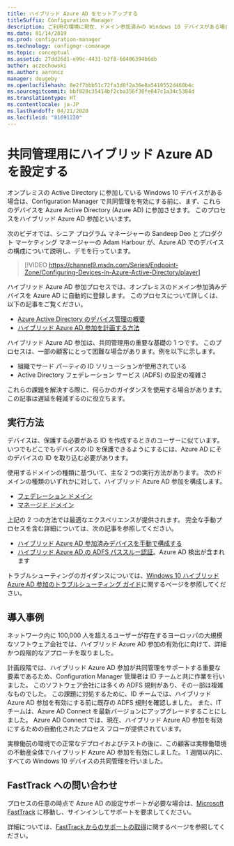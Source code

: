 ```yaml
---
title: ハイブリッド Azure AD をセットアップする
titleSuffix: Configuration Manager
description: ご利用の環境に現在、ドメイン参加済みの Windows 10 デバイスがある場合は、共同管理を有効にする前にハイブリッド Azure AD を設定します
ms.date: 01/14/2019
ms.prod: configuration-manager
ms.technology: configmgr-comanage
ms.topic: conceptual
ms.assetid: 27dd26d1-e99c-4431-b2f8-60406394b6db
author: aczechowski
ms.author: aaroncz
manager: dougeby
ms.openlocfilehash: 8e2f7bbb51c72fa3d0f2a36e8a5419552d468b4c
ms.sourcegitcommit: bbf820c35414bf2cba356f30fe047c1a34c5384d
ms.translationtype: HT
ms.contentlocale: ja-JP
ms.lasthandoff: 04/21/2020
ms.locfileid: "81691220"
---
```

# <a name="set-up-hybrid-azure-ad-for-co-management"></a>共同管理用にハイブリッド Azure AD を設定する

オンプレミスの Active Directory に参加している Windows 10 デバイスがある場合は、Configuration Manager で共同管理を有効にする前に、まず、これらのデバイスを Azure Active Directory (Azure AD) に参加させます。 このプロセスをハイブリッド Azure AD 参加といいます。 

次のビデオでは、シニア プログラム マネージャーの Sandeep Deo とプロダクト マーケティング マネージャーの Adam Harbour が、Azure AD でのデバイスの構成について説明し、デモを行っています。

> [!VIDEO https://channel9.msdn.com/Series/Endpoint-Zone/Configuring-Devices-in-Azure-Active-Directory/player]

ハイブリッド Azure AD 参加プロセスでは、オンプレミスのドメイン参加済みデバイスを Azure AD に自動的に登録します。 このプロセスについて詳しくは、以下の記事をご覧ください。
- [Azure Active Directory のデバイス管理の概要](https://docs.microsoft.com/azure/active-directory/device-management-introduction) 
- [ハイブリッド Azure AD 参加を計画する方法](https://docs.microsoft.com/azure/active-directory/devices/hybrid-azuread-join-plan)

ハイブリッド Azure AD 参加は、共同管理用の重要な基礎の 1 つです。 このプロセスは、一部の顧客にとって困難な場合があります。例を以下に示します。
- 組織でサード パーティの ID ソリューションが使用されている 
- Active Directory フェデレーション サービス (ADFS) の設定の複雑さ

これらの課題を解決する際に、何らかのガイダンスを使用する場合があります。 この記事は遅延を軽減するのに役立ちます。


## <a name="how-to-do-it"></a>実行方法

デバイスは、保護する必要がある ID を作成するときのユーザーに似ています。 いつでもどこでもデバイスの ID を保護できるようにするには、Azure AD にそのデバイスの ID を取り込む必要があります。

使用するドメインの種類に基づいて、主な 2 つの実行方法があります。 次のドメインの種類のいずれかに対して、ハイブリッド Azure AD 参加を構成します。  
- [フェデレーション ドメイン](https://docs.microsoft.com/azure/active-directory/devices/hybrid-azuread-join-federated-domains)  
- [マネージド ドメイン](https://docs.microsoft.com/azure/active-directory/devices/hybrid-azuread-join-managed-domains)  

上記の 2 つの方法では最適なエクスペリエンスが提供されます。 完全な手動プロセスを含む詳細については、次の記事を参照してください。
- [ハイブリッド Azure AD 参加済みデバイスを手動で構成する](https://docs.microsoft.com/azure/active-directory/device-management-hybrid-azuread-joined-devices-setup)  
- [ハイブリッド Azure AD の ADFS パススルー認証](https://docs.microsoft.com/windows-server/identity/ad-fs/ad-fs-overview)。Azure AD 検出が含まれます  

トラブルシューティングのガイダンスについては、[Windows 10 ハイブリッド Azure AD 参加のトラブルシューティング ガイド](https://docs.microsoft.com/azure/active-directory/devices/troubleshoot-hybrid-join-windows-current)に関するページを参照してください。



## <a name="case-study"></a>導入事例

ネットワーク内に 100,000 人を超えるユーザーが存在するヨーロッパの大規模なソフトウェア会社では、ハイブリッド Azure AD 参加の有効化に向けて、詳細かつ段階的なアプローチを取りました。

計画段階では、ハイブリッド Azure AD 参加が共同管理をサポートする重要な要素であるため、Configuration Manager 管理者は ID チームと共に作業を行いました。 このソフトウェア会社には多くの ADFS 規則があり、その一部は複雑なものでした。 この課題に対処するために、ID チームでは、ハイブリッド Azure AD 参加を有効にする前に既存の ADFS 規則を確認しました。 また、IT チームは、Azure AD Connect を最新バージョンにアップグレードすることにしました。 Azure AD Connect では、現在、ハイブリッド Azure AD 参加を有効にするための自動化されたプロセス フローが提供されています。

実稼働前の環境での正常なデプロイおよびテストの後に、この顧客は実稼働環境の不動産全体でハイブリッド Azure AD 参加を有効にしました。 1 週間以内に、すべての Windows 10 デバイスの共同管理を行いました。



## <a name="contact-fasttrack"></a>FastTrack への問い合わせ

プロセスの任意の時点で Azure AD の設定サポートが必要な場合は、[Microsoft FastTrack](https://Microsoft.com/FastTrack/) に移動し、サインインしてサポートを要求してください。 

詳細については、[FastTrack からのサポートの取得](quickstart-fasttrack.md)に関するページを参照してください。 

